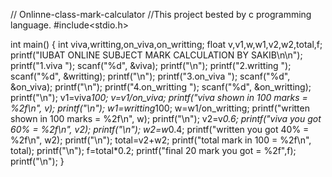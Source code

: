 // Onlinne-class-mark-calculator
//This project bested by c programming language. 
#include<stdio.h>

int main()
{
    int viva,writting,on_viva,on_writting;
    float v,v1,w,w1,v2,w2,total,f;
    printf("IUBAT ONLINE SUBJECT MARK CALCULATION BY SAKIB\n\n");
    printf("1.viva ");
    scanf("%d", &viva);
    printf("\n");
    printf("2.writting ");
    scanf("%d", &writting);
    printf("\n");
    printf("3.on_viva ");
    scanf("%d", &on_viva);
    printf("\n");
    printf("4.on_writting ");
    scanf("%d", &on_writting);
    printf("\n");
    v1=viva*100;
    v=v1/on_viva;
    printf("viva shown in 100 marks = %2f\n", v);
    printf("\n");
    w1=writting*100;
    w=w1/on_writting;
    printf("written shown in 100 marks = %2f\n", w);
     printf("\n");
    v2=v*0.6;
    printf("viva you got 60% = %2f\n", v2);
    printf("\n");
    w2=w*0.4;
    printf("written you got 40% = %2f\n", w2);
    printf("\n");
    total=v2+w2;
    printf("total mark in 100 = %2f\n", total);
    printf("\n");
    f=total*0.2;
    printf("final 20 mark you got = %2f",f);
    printf("\n");
}

